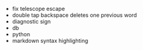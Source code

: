 - fix telescope escape
- double tap backspace deletes one previous word
- diagnostic sign
- db
- python
- markdown syntax highlighting




